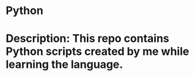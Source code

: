 # Python
# Description: This repo contains Python scripts created by me while learning the language.
